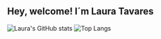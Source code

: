 ## Hey, welcome! I´m Laura Tavares


![Laura's GitHub stats](https://github-readme-stats.vercel.app/api?username=Laura-Tavares&include_all_commits=true&theme=material-palenight&count_private=true)
![Top Langs](https://github-readme-stats.vercel.app/api/top-langs/?username=Laura-Tavares&layout=compact&langs_count=16&include_all_commits=true&count_private=true&theme=material-palenight)

  
